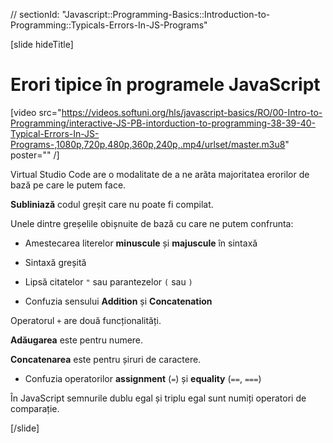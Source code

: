 // sectionId: "Javascript::Programming-Basics::Introduction-to-Programming::Typicals-Errors-In-JS-Programs"

[slide hideTitle]
# Erori tipice în programele JavaScript

[video src="https://videos.softuni.org/hls/javascript-basics/RO/00-Intro-to-Programming/interactive-JS-PB-intorduction-to-programming-38-39-40-Typical-Errors-In-JS-Programs-,1080p,720p,480p,360p,240p,.mp4/urlset/master.m3u8" poster="" /]

Virtual Studio Code are o modalitate de a ne arăta majoritatea erorilor de bază pe care le putem face.

**Subliniază** codul greșit care nu poate fi compilat.

Unele dintre greșelile obișnuite de bază cu care ne putem confrunta:

- Amestecarea literelor **minuscule** și **majuscule** în sintaxă

- Sintaxă greșită

- Lipsă citatelor  `"` sau parantezelor `(` sau `)`

- Confuzia sensului **Addition** și **Concatenation**

Operatorul `+` are două funcționalități.

**Adăugarea** este pentru numere.

**Concatenarea** este pentru șiruri de caractere.

- Confuzia operatorilor **assignment** (`=`) și **equality** (`==`, `===`)

În JavaScript semnurile dublu egal și triplu egal sunt numiți operatori de comparație.

[/slide]
